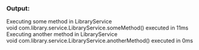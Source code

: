 ### Output:
Executing some method in LibraryService
<br />
void com.library.service.LibraryService.someMethod() executed in 11ms
<br />
Executing another method in LibraryService
<br />
void com.library.service.LibraryService.anotherMethod() executed in 0ms
